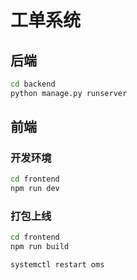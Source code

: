 # 工单系统

## 后端

```bash
cd backend
python manage.py runserver
```

## 前端
### 开发环境
```bash
cd frontend
npm run dev
```

### 打包上线
```bash
cd frontend
npm run build

systemctl restart oms
```
